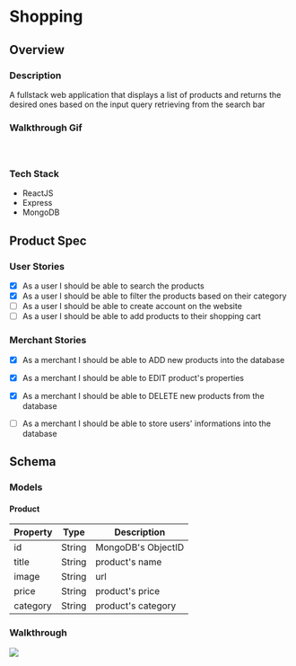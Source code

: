 # Shopping

## Overview
### Description
A fullstack web application that displays a list of products and returns the desired ones based on the input query retrieving from the search bar 

### Walkthrough Gif
![]()
=======
### Tech Stack
- ReactJS
- Express
- MongoDB

## Product Spec
### User Stories
* [x] As a user I should be able to search the products
* [x] As a user I should be able to filter the products based on their category
* [ ] As a user I should be able to create account on the website
* [ ] As a user I should be able to add products to their shopping cart

### Merchant Stories
* [x] As a merchant I should be able to ADD new products into the database
* [x] As a merchant I should be able to EDIT product's properties
* [x] As a merchant I should be able to DELETE new products from the database
* [ ] As a merchant I should be able to store users' informations into the database


## Schema
### Models
#### Product
| Property      | Type     | Description |
| ------------- | -------- | ------------|
| id      | String   | MongoDB's ObjectID  |
| title      | String   | product's name  |
| image         | String     | url |
| price      | String   | product's price  |
| category      | String   | product's category  |


### Walkthrough 
![](shopping-app.gif)

